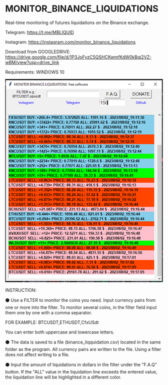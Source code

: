 # MONITOR_BINANCE_LIQUIDATIONS
Real-time monitoring of futures liquidations on the Binance exchange.

Telegram: https://t.me/MBLIQUID

Instagram: https://instagram.com/monitor_binance_liquidations

Download from GOOGLEDRIVE:
https://drive.google.com/file/d/1P3JoFyzC5QSHCKwmfKdW0kBqj2VZ-wBM/view?usp=drive_link

Requirements: WINDOWS 10


![SCREENSHOT](https://github.com/MBLiquid/MBL/blob/main/mbl_screen.PNG)

INSTRUCTION:

⚫ Use a FILTER to monitor the coins you need. Input currency pairs from one or more into the filter. To monitor several coins, in the filter field input them one by one with a comma separator.

FOR EXAMPLE: BTCUSDT,ETHUSDT,CfxUSdt

You can enter both uppercase and lowercase letters.

⚫ The data is saved to a file (binance_liqquidation.csv) located in the same folder as the program. All currency pairs are written to the file. Using a filter does not affect writing to a file.

⚫ Input the amount of liquidations in dollars in the filter under the "F.A.Q" button. If the "ALL" value in the liquidation line exceeds the entered value, the liquidation line will be highlighted in a different color.




